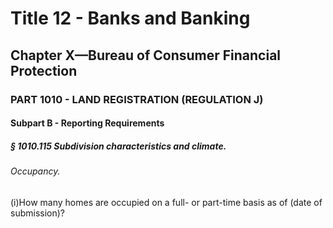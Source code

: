 
# Title 12 - Banks and Banking
## Chapter X—Bureau of Consumer Financial Protection
### PART 1010 - LAND REGISTRATION (REGULATION J)
#### Subpart B - Reporting Requirements
##### § 1010.115 Subdivision characteristics and climate.
###### Occupancy.

(i)How many homes are occupied on a full- or part-time basis as of (date of submission)?
